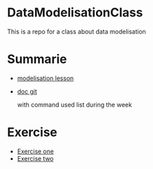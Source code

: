 # DataModelisationClass
This is a repo for a class about data modelisation 

# Summarie
- [modelisation lesson](./modelisation_donnee.md)
- [doc git](./git.md)
  
    with command used list during the week

# Exercise
- [Exercise one](./Exercice/exercice_agriculteur.md)
- [Exercise two](./Exercice/exercice_composant.md)
